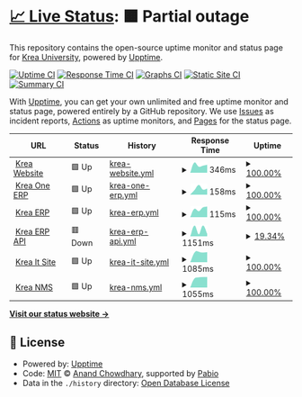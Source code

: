 # [📈 Live Status](https://statuspage.krea.edu.in): <!--live status--> **🟧 Partial outage**

This repository contains the open-source uptime monitor and status page for [Krea University](https://statuspage.krea.edu.in), powered by [Upptime](https://github.com/upptime/upptime).

[![Uptime CI](https://github.com/Krea-University/upptime/workflows/Uptime%20CI/badge.svg)](https://github.com/Krea-University/upptime/actions?query=workflow%3A%22Uptime+CI%22)
[![Response Time CI](https://github.com/Krea-University/upptime/workflows/Response%20Time%20CI/badge.svg)](https://github.com/Krea-University/upptime/actions?query=workflow%3A%22Response+Time+CI%22)
[![Graphs CI](https://github.com/Krea-University/upptime/workflows/Graphs%20CI/badge.svg)](https://github.com/Krea-University/upptime/actions?query=workflow%3A%22Graphs+CI%22)
[![Static Site CI](https://github.com/Krea-University/upptime/workflows/Static%20Site%20CI/badge.svg)](https://github.com/Krea-University/upptime/actions?query=workflow%3A%22Static+Site+CI%22)
[![Summary CI](https://github.com/Krea-University/upptime/workflows/Summary%20CI/badge.svg)](https://github.com/Krea-University/upptime/actions?query=workflow%3A%22Summary+CI%22)

With [Upptime](https://upptime.js.org), you can get your own unlimited and free uptime monitor and status page, powered entirely by a GitHub repository. We use [Issues](https://github.com/Krea-University/upptime/issues) as incident reports, [Actions](https://github.com/Krea-University/upptime/actions) as uptime monitors, and [Pages](https://statuspage.krea.edu.in) for the status page.

<!--start: status pages-->
<!-- This summary is generated by Upptime (https://github.com/upptime/upptime) -->
<!-- Do not edit this manually, your changes will be overwritten -->
<!-- prettier-ignore -->
| URL | Status | History | Response Time | Uptime |
| --- | ------ | ------- | ------------- | ------ |
| <img alt="" src="https://icons.duckduckgo.com/ip3/krea.edu.in.ico" height="13"> [Krea Website](https://krea.edu.in) | 🟩 Up | [krea-website.yml](https://github.com/Krea-University/upptime/commits/HEAD/history/krea-website.yml) | <details><summary><img alt="Response time graph" src="./graphs/krea-website/response-time-week.png" height="20"> 346ms</summary><br><a href="https://statuspage.krea.edu.in/history/krea-website"><img alt="Response time 346" src="https://img.shields.io/endpoint?url=https%3A%2F%2Fraw.githubusercontent.com%2FKrea-University%2Fupptime%2FHEAD%2Fapi%2Fkrea-website%2Fresponse-time.json"></a><br><a href="https://statuspage.krea.edu.in/history/krea-website"><img alt="24-hour response time 346" src="https://img.shields.io/endpoint?url=https%3A%2F%2Fraw.githubusercontent.com%2FKrea-University%2Fupptime%2FHEAD%2Fapi%2Fkrea-website%2Fresponse-time-day.json"></a><br><a href="https://statuspage.krea.edu.in/history/krea-website"><img alt="7-day response time 346" src="https://img.shields.io/endpoint?url=https%3A%2F%2Fraw.githubusercontent.com%2FKrea-University%2Fupptime%2FHEAD%2Fapi%2Fkrea-website%2Fresponse-time-week.json"></a><br><a href="https://statuspage.krea.edu.in/history/krea-website"><img alt="30-day response time 346" src="https://img.shields.io/endpoint?url=https%3A%2F%2Fraw.githubusercontent.com%2FKrea-University%2Fupptime%2FHEAD%2Fapi%2Fkrea-website%2Fresponse-time-month.json"></a><br><a href="https://statuspage.krea.edu.in/history/krea-website"><img alt="1-year response time 346" src="https://img.shields.io/endpoint?url=https%3A%2F%2Fraw.githubusercontent.com%2FKrea-University%2Fupptime%2FHEAD%2Fapi%2Fkrea-website%2Fresponse-time-year.json"></a></details> | <details><summary><a href="https://statuspage.krea.edu.in/history/krea-website">100.00%</a></summary><a href="https://statuspage.krea.edu.in/history/krea-website"><img alt="All-time uptime 100.00%" src="https://img.shields.io/endpoint?url=https%3A%2F%2Fraw.githubusercontent.com%2FKrea-University%2Fupptime%2FHEAD%2Fapi%2Fkrea-website%2Fuptime.json"></a><br><a href="https://statuspage.krea.edu.in/history/krea-website"><img alt="24-hour uptime 100.00%" src="https://img.shields.io/endpoint?url=https%3A%2F%2Fraw.githubusercontent.com%2FKrea-University%2Fupptime%2FHEAD%2Fapi%2Fkrea-website%2Fuptime-day.json"></a><br><a href="https://statuspage.krea.edu.in/history/krea-website"><img alt="7-day uptime 100.00%" src="https://img.shields.io/endpoint?url=https%3A%2F%2Fraw.githubusercontent.com%2FKrea-University%2Fupptime%2FHEAD%2Fapi%2Fkrea-website%2Fuptime-week.json"></a><br><a href="https://statuspage.krea.edu.in/history/krea-website"><img alt="30-day uptime 100.00%" src="https://img.shields.io/endpoint?url=https%3A%2F%2Fraw.githubusercontent.com%2FKrea-University%2Fupptime%2FHEAD%2Fapi%2Fkrea-website%2Fuptime-month.json"></a><br><a href="https://statuspage.krea.edu.in/history/krea-website"><img alt="1-year uptime 100.00%" src="https://img.shields.io/endpoint?url=https%3A%2F%2Fraw.githubusercontent.com%2FKrea-University%2Fupptime%2FHEAD%2Fapi%2Fkrea-website%2Fuptime-year.json"></a></details>
| <img alt="" src="https://icons.duckduckgo.com/ip3/oneerp.krea.edu.in.ico" height="13"> [Krea One ERP](https://oneerp.krea.edu.in) | 🟩 Up | [krea-one-erp.yml](https://github.com/Krea-University/upptime/commits/HEAD/history/krea-one-erp.yml) | <details><summary><img alt="Response time graph" src="./graphs/krea-one-erp/response-time-week.png" height="20"> 158ms</summary><br><a href="https://statuspage.krea.edu.in/history/krea-one-erp"><img alt="Response time 158" src="https://img.shields.io/endpoint?url=https%3A%2F%2Fraw.githubusercontent.com%2FKrea-University%2Fupptime%2FHEAD%2Fapi%2Fkrea-one-erp%2Fresponse-time.json"></a><br><a href="https://statuspage.krea.edu.in/history/krea-one-erp"><img alt="24-hour response time 158" src="https://img.shields.io/endpoint?url=https%3A%2F%2Fraw.githubusercontent.com%2FKrea-University%2Fupptime%2FHEAD%2Fapi%2Fkrea-one-erp%2Fresponse-time-day.json"></a><br><a href="https://statuspage.krea.edu.in/history/krea-one-erp"><img alt="7-day response time 158" src="https://img.shields.io/endpoint?url=https%3A%2F%2Fraw.githubusercontent.com%2FKrea-University%2Fupptime%2FHEAD%2Fapi%2Fkrea-one-erp%2Fresponse-time-week.json"></a><br><a href="https://statuspage.krea.edu.in/history/krea-one-erp"><img alt="30-day response time 158" src="https://img.shields.io/endpoint?url=https%3A%2F%2Fraw.githubusercontent.com%2FKrea-University%2Fupptime%2FHEAD%2Fapi%2Fkrea-one-erp%2Fresponse-time-month.json"></a><br><a href="https://statuspage.krea.edu.in/history/krea-one-erp"><img alt="1-year response time 158" src="https://img.shields.io/endpoint?url=https%3A%2F%2Fraw.githubusercontent.com%2FKrea-University%2Fupptime%2FHEAD%2Fapi%2Fkrea-one-erp%2Fresponse-time-year.json"></a></details> | <details><summary><a href="https://statuspage.krea.edu.in/history/krea-one-erp">100.00%</a></summary><a href="https://statuspage.krea.edu.in/history/krea-one-erp"><img alt="All-time uptime 100.00%" src="https://img.shields.io/endpoint?url=https%3A%2F%2Fraw.githubusercontent.com%2FKrea-University%2Fupptime%2FHEAD%2Fapi%2Fkrea-one-erp%2Fuptime.json"></a><br><a href="https://statuspage.krea.edu.in/history/krea-one-erp"><img alt="24-hour uptime 100.00%" src="https://img.shields.io/endpoint?url=https%3A%2F%2Fraw.githubusercontent.com%2FKrea-University%2Fupptime%2FHEAD%2Fapi%2Fkrea-one-erp%2Fuptime-day.json"></a><br><a href="https://statuspage.krea.edu.in/history/krea-one-erp"><img alt="7-day uptime 100.00%" src="https://img.shields.io/endpoint?url=https%3A%2F%2Fraw.githubusercontent.com%2FKrea-University%2Fupptime%2FHEAD%2Fapi%2Fkrea-one-erp%2Fuptime-week.json"></a><br><a href="https://statuspage.krea.edu.in/history/krea-one-erp"><img alt="30-day uptime 100.00%" src="https://img.shields.io/endpoint?url=https%3A%2F%2Fraw.githubusercontent.com%2FKrea-University%2Fupptime%2FHEAD%2Fapi%2Fkrea-one-erp%2Fuptime-month.json"></a><br><a href="https://statuspage.krea.edu.in/history/krea-one-erp"><img alt="1-year uptime 100.00%" src="https://img.shields.io/endpoint?url=https%3A%2F%2Fraw.githubusercontent.com%2FKrea-University%2Fupptime%2FHEAD%2Fapi%2Fkrea-one-erp%2Fuptime-year.json"></a></details>
| <img alt="" src="https://icons.duckduckgo.com/ip3/erp.krea.edu.in.ico" height="13"> [Krea ERP](https://erp.krea.edu.in) | 🟩 Up | [krea-erp.yml](https://github.com/Krea-University/upptime/commits/HEAD/history/krea-erp.yml) | <details><summary><img alt="Response time graph" src="./graphs/krea-erp/response-time-week.png" height="20"> 115ms</summary><br><a href="https://statuspage.krea.edu.in/history/krea-erp"><img alt="Response time 115" src="https://img.shields.io/endpoint?url=https%3A%2F%2Fraw.githubusercontent.com%2FKrea-University%2Fupptime%2FHEAD%2Fapi%2Fkrea-erp%2Fresponse-time.json"></a><br><a href="https://statuspage.krea.edu.in/history/krea-erp"><img alt="24-hour response time 115" src="https://img.shields.io/endpoint?url=https%3A%2F%2Fraw.githubusercontent.com%2FKrea-University%2Fupptime%2FHEAD%2Fapi%2Fkrea-erp%2Fresponse-time-day.json"></a><br><a href="https://statuspage.krea.edu.in/history/krea-erp"><img alt="7-day response time 115" src="https://img.shields.io/endpoint?url=https%3A%2F%2Fraw.githubusercontent.com%2FKrea-University%2Fupptime%2FHEAD%2Fapi%2Fkrea-erp%2Fresponse-time-week.json"></a><br><a href="https://statuspage.krea.edu.in/history/krea-erp"><img alt="30-day response time 115" src="https://img.shields.io/endpoint?url=https%3A%2F%2Fraw.githubusercontent.com%2FKrea-University%2Fupptime%2FHEAD%2Fapi%2Fkrea-erp%2Fresponse-time-month.json"></a><br><a href="https://statuspage.krea.edu.in/history/krea-erp"><img alt="1-year response time 115" src="https://img.shields.io/endpoint?url=https%3A%2F%2Fraw.githubusercontent.com%2FKrea-University%2Fupptime%2FHEAD%2Fapi%2Fkrea-erp%2Fresponse-time-year.json"></a></details> | <details><summary><a href="https://statuspage.krea.edu.in/history/krea-erp">100.00%</a></summary><a href="https://statuspage.krea.edu.in/history/krea-erp"><img alt="All-time uptime 100.00%" src="https://img.shields.io/endpoint?url=https%3A%2F%2Fraw.githubusercontent.com%2FKrea-University%2Fupptime%2FHEAD%2Fapi%2Fkrea-erp%2Fuptime.json"></a><br><a href="https://statuspage.krea.edu.in/history/krea-erp"><img alt="24-hour uptime 100.00%" src="https://img.shields.io/endpoint?url=https%3A%2F%2Fraw.githubusercontent.com%2FKrea-University%2Fupptime%2FHEAD%2Fapi%2Fkrea-erp%2Fuptime-day.json"></a><br><a href="https://statuspage.krea.edu.in/history/krea-erp"><img alt="7-day uptime 100.00%" src="https://img.shields.io/endpoint?url=https%3A%2F%2Fraw.githubusercontent.com%2FKrea-University%2Fupptime%2FHEAD%2Fapi%2Fkrea-erp%2Fuptime-week.json"></a><br><a href="https://statuspage.krea.edu.in/history/krea-erp"><img alt="30-day uptime 100.00%" src="https://img.shields.io/endpoint?url=https%3A%2F%2Fraw.githubusercontent.com%2FKrea-University%2Fupptime%2FHEAD%2Fapi%2Fkrea-erp%2Fuptime-month.json"></a><br><a href="https://statuspage.krea.edu.in/history/krea-erp"><img alt="1-year uptime 100.00%" src="https://img.shields.io/endpoint?url=https%3A%2F%2Fraw.githubusercontent.com%2FKrea-University%2Fupptime%2FHEAD%2Fapi%2Fkrea-erp%2Fuptime-year.json"></a></details>
| <img alt="" src="https://icons.duckduckgo.com/ip3/api.erp.krea.edu.in.ico" height="13"> [Krea ERP API](https://api.erp.krea.edu.in/hello) | 🟥 Down | [krea-erp-api.yml](https://github.com/Krea-University/upptime/commits/HEAD/history/krea-erp-api.yml) | <details><summary><img alt="Response time graph" src="./graphs/krea-erp-api/response-time-week.png" height="20"> 1151ms</summary><br><a href="https://statuspage.krea.edu.in/history/krea-erp-api"><img alt="Response time 1151" src="https://img.shields.io/endpoint?url=https%3A%2F%2Fraw.githubusercontent.com%2FKrea-University%2Fupptime%2FHEAD%2Fapi%2Fkrea-erp-api%2Fresponse-time.json"></a><br><a href="https://statuspage.krea.edu.in/history/krea-erp-api"><img alt="24-hour response time 1151" src="https://img.shields.io/endpoint?url=https%3A%2F%2Fraw.githubusercontent.com%2FKrea-University%2Fupptime%2FHEAD%2Fapi%2Fkrea-erp-api%2Fresponse-time-day.json"></a><br><a href="https://statuspage.krea.edu.in/history/krea-erp-api"><img alt="7-day response time 1151" src="https://img.shields.io/endpoint?url=https%3A%2F%2Fraw.githubusercontent.com%2FKrea-University%2Fupptime%2FHEAD%2Fapi%2Fkrea-erp-api%2Fresponse-time-week.json"></a><br><a href="https://statuspage.krea.edu.in/history/krea-erp-api"><img alt="30-day response time 1151" src="https://img.shields.io/endpoint?url=https%3A%2F%2Fraw.githubusercontent.com%2FKrea-University%2Fupptime%2FHEAD%2Fapi%2Fkrea-erp-api%2Fresponse-time-month.json"></a><br><a href="https://statuspage.krea.edu.in/history/krea-erp-api"><img alt="1-year response time 1151" src="https://img.shields.io/endpoint?url=https%3A%2F%2Fraw.githubusercontent.com%2FKrea-University%2Fupptime%2FHEAD%2Fapi%2Fkrea-erp-api%2Fresponse-time-year.json"></a></details> | <details><summary><a href="https://statuspage.krea.edu.in/history/krea-erp-api">19.34%</a></summary><a href="https://statuspage.krea.edu.in/history/krea-erp-api"><img alt="All-time uptime 19.34%" src="https://img.shields.io/endpoint?url=https%3A%2F%2Fraw.githubusercontent.com%2FKrea-University%2Fupptime%2FHEAD%2Fapi%2Fkrea-erp-api%2Fuptime.json"></a><br><a href="https://statuspage.krea.edu.in/history/krea-erp-api"><img alt="24-hour uptime 19.34%" src="https://img.shields.io/endpoint?url=https%3A%2F%2Fraw.githubusercontent.com%2FKrea-University%2Fupptime%2FHEAD%2Fapi%2Fkrea-erp-api%2Fuptime-day.json"></a><br><a href="https://statuspage.krea.edu.in/history/krea-erp-api"><img alt="7-day uptime 19.34%" src="https://img.shields.io/endpoint?url=https%3A%2F%2Fraw.githubusercontent.com%2FKrea-University%2Fupptime%2FHEAD%2Fapi%2Fkrea-erp-api%2Fuptime-week.json"></a><br><a href="https://statuspage.krea.edu.in/history/krea-erp-api"><img alt="30-day uptime 19.34%" src="https://img.shields.io/endpoint?url=https%3A%2F%2Fraw.githubusercontent.com%2FKrea-University%2Fupptime%2FHEAD%2Fapi%2Fkrea-erp-api%2Fuptime-month.json"></a><br><a href="https://statuspage.krea.edu.in/history/krea-erp-api"><img alt="1-year uptime 19.34%" src="https://img.shields.io/endpoint?url=https%3A%2F%2Fraw.githubusercontent.com%2FKrea-University%2Fupptime%2FHEAD%2Fapi%2Fkrea-erp-api%2Fuptime-year.json"></a></details>
| <img alt="" src="https://icons.duckduckgo.com/ip3/hostinger.krea.edu.in.ico" height="13"> [Krea It Site](https://hostinger.krea.edu.in) | 🟩 Up | [krea-it-site.yml](https://github.com/Krea-University/upptime/commits/HEAD/history/krea-it-site.yml) | <details><summary><img alt="Response time graph" src="./graphs/krea-it-site/response-time-week.png" height="20"> 1085ms</summary><br><a href="https://statuspage.krea.edu.in/history/krea-it-site"><img alt="Response time 1085" src="https://img.shields.io/endpoint?url=https%3A%2F%2Fraw.githubusercontent.com%2FKrea-University%2Fupptime%2FHEAD%2Fapi%2Fkrea-it-site%2Fresponse-time.json"></a><br><a href="https://statuspage.krea.edu.in/history/krea-it-site"><img alt="24-hour response time 1085" src="https://img.shields.io/endpoint?url=https%3A%2F%2Fraw.githubusercontent.com%2FKrea-University%2Fupptime%2FHEAD%2Fapi%2Fkrea-it-site%2Fresponse-time-day.json"></a><br><a href="https://statuspage.krea.edu.in/history/krea-it-site"><img alt="7-day response time 1085" src="https://img.shields.io/endpoint?url=https%3A%2F%2Fraw.githubusercontent.com%2FKrea-University%2Fupptime%2FHEAD%2Fapi%2Fkrea-it-site%2Fresponse-time-week.json"></a><br><a href="https://statuspage.krea.edu.in/history/krea-it-site"><img alt="30-day response time 1085" src="https://img.shields.io/endpoint?url=https%3A%2F%2Fraw.githubusercontent.com%2FKrea-University%2Fupptime%2FHEAD%2Fapi%2Fkrea-it-site%2Fresponse-time-month.json"></a><br><a href="https://statuspage.krea.edu.in/history/krea-it-site"><img alt="1-year response time 1085" src="https://img.shields.io/endpoint?url=https%3A%2F%2Fraw.githubusercontent.com%2FKrea-University%2Fupptime%2FHEAD%2Fapi%2Fkrea-it-site%2Fresponse-time-year.json"></a></details> | <details><summary><a href="https://statuspage.krea.edu.in/history/krea-it-site">100.00%</a></summary><a href="https://statuspage.krea.edu.in/history/krea-it-site"><img alt="All-time uptime 100.00%" src="https://img.shields.io/endpoint?url=https%3A%2F%2Fraw.githubusercontent.com%2FKrea-University%2Fupptime%2FHEAD%2Fapi%2Fkrea-it-site%2Fuptime.json"></a><br><a href="https://statuspage.krea.edu.in/history/krea-it-site"><img alt="24-hour uptime 100.00%" src="https://img.shields.io/endpoint?url=https%3A%2F%2Fraw.githubusercontent.com%2FKrea-University%2Fupptime%2FHEAD%2Fapi%2Fkrea-it-site%2Fuptime-day.json"></a><br><a href="https://statuspage.krea.edu.in/history/krea-it-site"><img alt="7-day uptime 100.00%" src="https://img.shields.io/endpoint?url=https%3A%2F%2Fraw.githubusercontent.com%2FKrea-University%2Fupptime%2FHEAD%2Fapi%2Fkrea-it-site%2Fuptime-week.json"></a><br><a href="https://statuspage.krea.edu.in/history/krea-it-site"><img alt="30-day uptime 100.00%" src="https://img.shields.io/endpoint?url=https%3A%2F%2Fraw.githubusercontent.com%2FKrea-University%2Fupptime%2FHEAD%2Fapi%2Fkrea-it-site%2Fuptime-month.json"></a><br><a href="https://statuspage.krea.edu.in/history/krea-it-site"><img alt="1-year uptime 100.00%" src="https://img.shields.io/endpoint?url=https%3A%2F%2Fraw.githubusercontent.com%2FKrea-University%2Fupptime%2FHEAD%2Fapi%2Fkrea-it-site%2Fuptime-year.json"></a></details>
| <img alt="" src="https://icons.duckduckgo.com/ip3/sc-nms.krea.edu.in.ico" height="13"> [Krea NMS](https://sc-nms.krea.edu.in) | 🟩 Up | [krea-nms.yml](https://github.com/Krea-University/upptime/commits/HEAD/history/krea-nms.yml) | <details><summary><img alt="Response time graph" src="./graphs/krea-nms/response-time-week.png" height="20"> 1055ms</summary><br><a href="https://statuspage.krea.edu.in/history/krea-nms"><img alt="Response time 1055" src="https://img.shields.io/endpoint?url=https%3A%2F%2Fraw.githubusercontent.com%2FKrea-University%2Fupptime%2FHEAD%2Fapi%2Fkrea-nms%2Fresponse-time.json"></a><br><a href="https://statuspage.krea.edu.in/history/krea-nms"><img alt="24-hour response time 1055" src="https://img.shields.io/endpoint?url=https%3A%2F%2Fraw.githubusercontent.com%2FKrea-University%2Fupptime%2FHEAD%2Fapi%2Fkrea-nms%2Fresponse-time-day.json"></a><br><a href="https://statuspage.krea.edu.in/history/krea-nms"><img alt="7-day response time 1055" src="https://img.shields.io/endpoint?url=https%3A%2F%2Fraw.githubusercontent.com%2FKrea-University%2Fupptime%2FHEAD%2Fapi%2Fkrea-nms%2Fresponse-time-week.json"></a><br><a href="https://statuspage.krea.edu.in/history/krea-nms"><img alt="30-day response time 1055" src="https://img.shields.io/endpoint?url=https%3A%2F%2Fraw.githubusercontent.com%2FKrea-University%2Fupptime%2FHEAD%2Fapi%2Fkrea-nms%2Fresponse-time-month.json"></a><br><a href="https://statuspage.krea.edu.in/history/krea-nms"><img alt="1-year response time 1055" src="https://img.shields.io/endpoint?url=https%3A%2F%2Fraw.githubusercontent.com%2FKrea-University%2Fupptime%2FHEAD%2Fapi%2Fkrea-nms%2Fresponse-time-year.json"></a></details> | <details><summary><a href="https://statuspage.krea.edu.in/history/krea-nms">100.00%</a></summary><a href="https://statuspage.krea.edu.in/history/krea-nms"><img alt="All-time uptime 100.00%" src="https://img.shields.io/endpoint?url=https%3A%2F%2Fraw.githubusercontent.com%2FKrea-University%2Fupptime%2FHEAD%2Fapi%2Fkrea-nms%2Fuptime.json"></a><br><a href="https://statuspage.krea.edu.in/history/krea-nms"><img alt="24-hour uptime 100.00%" src="https://img.shields.io/endpoint?url=https%3A%2F%2Fraw.githubusercontent.com%2FKrea-University%2Fupptime%2FHEAD%2Fapi%2Fkrea-nms%2Fuptime-day.json"></a><br><a href="https://statuspage.krea.edu.in/history/krea-nms"><img alt="7-day uptime 100.00%" src="https://img.shields.io/endpoint?url=https%3A%2F%2Fraw.githubusercontent.com%2FKrea-University%2Fupptime%2FHEAD%2Fapi%2Fkrea-nms%2Fuptime-week.json"></a><br><a href="https://statuspage.krea.edu.in/history/krea-nms"><img alt="30-day uptime 100.00%" src="https://img.shields.io/endpoint?url=https%3A%2F%2Fraw.githubusercontent.com%2FKrea-University%2Fupptime%2FHEAD%2Fapi%2Fkrea-nms%2Fuptime-month.json"></a><br><a href="https://statuspage.krea.edu.in/history/krea-nms"><img alt="1-year uptime 100.00%" src="https://img.shields.io/endpoint?url=https%3A%2F%2Fraw.githubusercontent.com%2FKrea-University%2Fupptime%2FHEAD%2Fapi%2Fkrea-nms%2Fuptime-year.json"></a></details>

<!--end: status pages-->

[**Visit our status website →**](https://statuspage.krea.edu.in)

## 📄 License

- Powered by: [Upptime](https://github.com/upptime/upptime)
- Code: [MIT](./LICENSE) © [Anand Chowdhary](https://anandchowdhary.com), supported by [Pabio](https://pabio.com)
- Data in the `./history` directory: [Open Database License](https://opendatacommons.org/licenses/odbl/1-0/)
